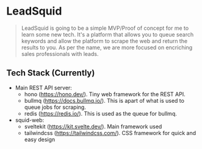 # LeadSquid

> LeadSquid is going to be a simple MVP/Proof of concept for me to learn some new tech. It's a platform that allows you to queue search keywords and allow the platform to scrape the web and return the results to you. As per the name, we are more focused on encriching sales professionals with leads.

## Tech Stack (Currently)

- Main REST API server:
  - hono (<https://hono.dev/>). Tiny web framework for the REST API.
  - bullmq (<https://docs.bullmq.io/>). This is apart of what is used to queue jobs for scraping.
  - redis (<https://redis.io/>). This is used as the queue for bullmq.
- squid-web:
  - sveltekit (<https://kit.svelte.dev/>). Main framework used
  - tailwindcss (<https://tailwindcss.com/>). CSS framework for quick and easy design
